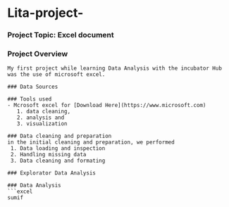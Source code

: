 # Lita-project-

### Project Topic: Excel document

### Project Overview
```
My first project while learning Data Analysis with the incubator Hub was the use of microsoft excel. 

### Data Sources

### Tools used 
- Mcrosoft excel for [Download Here](https://www.microsoft.com)
   1. data cleaning,
   2. analysis and
   3. visualization
 
### Data cleaning and preparation
in the initial cleaning and preparation, we performed
 1. Data loading and inspection
 2. Handling missing data
 3. Data cleaning and formating

### Explorator Data Analysis

### Data Analysis
```excel
sumif
```

